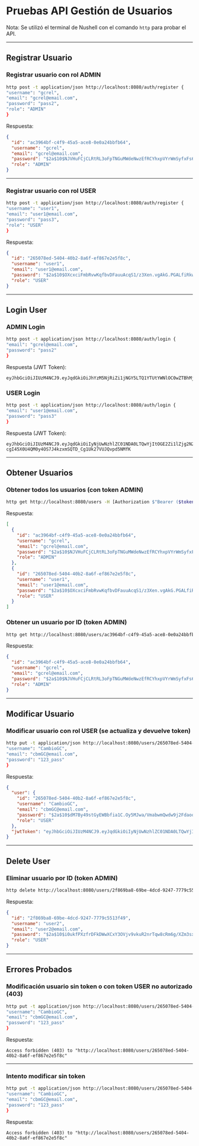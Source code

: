 # Pruebas API Gestión de Usuarios

Nota: Se utilizó el terminal de Nushell con el comando `http` para probar el API.

---

## Registrar Usuario

### Registrar usuario con rol ADMIN

```sh
http post -t application/json http://localhost:8080/auth/register {
"username": "gcrel",
"email": "gcrel@email.com",
"password": "pass2",
"role": "ADMIN"
}
```

Respuesta:

```json
{
  "id": "ac3964bf-c4f9-45a5-ace8-0e0a24bbfb64",
  "username": "gcrel",
  "email": "gcrel@email.com",
  "password": "$2a$10$NJVHuFCjCLRtRL3oFpTNGuMWdeNwzEfRCYhxpVYrWmSyfxFs6YuJe",
  "role": "ADMIN"
}
```

---

### Registrar usuario con rol USER

```sh
http post -t application/json http://localhost:8080/auth/register {
"username": "user1",
"email": "user1@email.com",
"password": "pass3",
"role": "USER"
}
```

Respuesta:

```json
{
  "id": "265078ed-5404-40b2-8a6f-ef867e2e5f8c",
  "username": "user1",
  "email": "user1@email.com",
  "password": "$2a$10$OXcxciFmbRvwKqfbvDFauuAcqS1/z3Xen.vgAkG.PGALfiRkwUpzu",
  "role": "USER"
}
```

---

## Login User

### ADMIN Login

```sh
http post -t application/json http://localhost:8080/auth/login {
"email": "gcrel@email.com",
"password": "pass2"
}
```

Respuesta (JWT Token):

```
eyJhbGciOiJIUzM4NCJ9.eyJqdGkiOiJhYzM5NjRiZi1jNGY5LTQ1YTUtYWNlOC0wZTBhMjRiYmZiNjQiLCJ1c2VySWQiOiJhYzM5NjRiZi1jNGY5LTQ1YTUtYWNlOC0wZTBhMjRiYmZiNjQiLCJ1c2VybmFtZSI6ImdjcmVsIiwiZW1haWwiOiJnY3JlbEBlbWFpbC5jb20iLCJyb2xlIjoiQURNSU4iLCJzdWIiOiJnY3JlbEBlbWFpbC5jb20iLCJpYXQiOjE3NDg4MDQ5NzYsImV4cCI6MTc0ODgxMTAyNH0.u0v2BhqArKtSVy6qBmwfKBhfyw6g8RPnTTkMtkULN274OUqKY1KxqrX3XPy9Ebpo
```

### USER Login

```sh
http post -t application/json http://localhost:8080/auth/login {
"email": "user1@email.com",
"password": "pass3"
}
```

Respuesta (JWT Token):

```
eyJhbGciOiJIUzM4NCJ9.eyJqdGkiOiIyNjUwNzhlZC01NDA0LTQwYjItOGE2Zi1lZjg2N2UyZTVmOGMiLCJ1c2VySWQiOiIyNjUwNzhlZC01NDA0LTQwYjItOGE2Zi1lZjg2N2UyZTVmOGMiLCJ1c2VybmFtZSI6InVzZXIxIiwiZW1haWwiOiJ1c2VyMUBlbWFpbC5jb20iLCJyb2xlIjoiVVNFUiIsInN1YiI6InVzZXIxQGVtYWlsLmNvbSIsImlhdCI6MTc0ODgwNTA0MCwiZXhwIjoxNzQ4ODExMDg4fQ.3WRbbVbQwMdp1G_p-cgI45X0U4QM0y4OS7J4kzxmSQTD_Cg1Uk27VUJQvpd5NMfK
```

---

## Obtener Usuarios

### Obtener todos los usuarios (con token ADMIN)

```sh
http get http://localhost:8080/users -H [Authorization $"Bearer ($tokenAdmin)"] | to json
```

Respuesta:

```json
[
  {
    "id": "ac3964bf-c4f9-45a5-ace8-0e0a24bbfb64",
    "username": "gcrel",
    "email": "gcrel@email.com",
    "password": "$2a$10$NJVHuFCjCLRtRL3oFpTNGuMWdeNwzEfRCYhxpVYrWmSyfxFs6YuJe",
    "role": "ADMIN"
  },
  {
    "id": "265078ed-5404-40b2-8a6f-ef867e2e5f8c",
    "username": "user1",
    "email": "user1@email.com",
    "password": "$2a$10$OXcxciFmbRvwKqfbvDFauuAcqS1/z3Xen.vgAkG.PGALfiRkwUpzu",
    "role": "USER"
  }
]
```

### Obtener un usuario por ID (token ADMIN)

```sh
http get http://localhost:8080/users/ac3964bf-c4f9-45a5-ace8-0e0a24bbfb64 -H [Authorization $"Bearer ($tokenAdmin)"] | to json
```

Respuesta:

```json
{
  "id": "ac3964bf-c4f9-45a5-ace8-0e0a24bbfb64",
  "username": "gcrel",
  "email": "gcrel@email.com",
  "password": "$2a$10$NJVHuFCjCLRtRL3oFpTNGuMWdeNwzEfRCYhxpVYrWmSyfxFs6YuJe",
  "role": "ADMIN"
}
```

---

## Modificar Usuario

### Modificar usuario con rol USER (se actualiza y devuelve token)

```sh
http put -t application/json http://localhost:8080/users/265078ed-5404-40b2-8a6f-ef867e2e5f8c -H [Authorization $"Bearer ($tokenUser)"] {
"username": "CambioGC",
"email": "cbmGC@email.com",
"password": "123_pass"
}
```

Respuesta:

```json
{
  "user": {
    "id": "265078ed-5404-40b2-8a6f-ef867e2e5f8c",
    "username": "CambioGC",
    "email": "cbmGC@email.com",
    "password": "$2a$10$dM7By49stGyEWBbfia1C.Oy5MJwa/VmabwmQwdw9j2Fdaoqp4GJau",
    "role": "USER"
  },
  "jwtToken": "eyJhbGciOiJIUzM4NCJ9.eyJqdGkiOiIyNjUwNzhlZC01NDA0LTQwYjItOGE2Zi1lZjg2N2UyZTVmOGMiLCJ1c2VySWQiOiIyNjUwNzhlZC01NDA0LTQwYjItOGE2Zi1lZjg2N2UyZTVmOGMiLCJ1c2VybmFtZSI6IkNhbWJpb0dDIiwiZW1haWwiOiJjYm1HQ0BlbWFpbC5jb20iLCJyb2xlIjoiVVNFUiIsInN1YiI6ImNibUdDQGVtYWlsLmNvbSIsImlhdCI6MTc0ODgwNzUyMSwiZXhwIjoxNzQ4ODEzNTY5fQ.Ay8bwjkKH-NdS6V7AhHcwfAFkQVsX55CWkG9w9mkJRGZp2SpB7blR_BU-qI4m3K4"
}
```

---

## Delete User

### Eliminar usuario por ID (token ADMIN)

```sh
http delete http://localhost:8080/users/2f869ba8-69be-4dcd-9247-7779c5513f49 -H [Authorization $"Bearer ($tokenAdmin)"] | to json
```

Respuesta:

```json
{
  "id": "2f869ba8-69be-4dcd-9247-7779c5513f49",
  "username": "user2",
  "email": "user2@email.com",
  "password": "$2a$10$i0ukfPXzfrDFkDWwXCxY3OVjv9vkuR2nrTqw8cRm6g/XZm3sxYO7y",
  "role": "USER"
}
```

---

## Errores Probados

### Modificación usuario sin token o con token USER no autorizado (403)

```sh
http put -t application/json http://localhost:8080/users/265078ed-5404-40b2-8a6f-ef867e2e5f8c -H [Authorization $"Bearer ($tokenUser)"] {
"username": "CambioGC",
"email": "cbmGC@email.com",
"password": "123_pass"
}
```

Respuesta:

```
Access forbidden (403) to "http://localhost:8080/users/265078ed-5404-40b2-8a6f-ef867e2e5f8c"
```

---

### Intento modificar sin token

```sh
http put -t application/json http://localhost:8080/users/265078ed-5404-40b2-8a6f-ef867e2e5f8c {
"username": "CambioGC",
"email": "cbmGC@email.com",
"password": "123_pass"
}
```

Respuesta:

```
Access forbidden (403) to "http://localhost:8080/users/265078ed-5404-40b2-8a6f-ef867e2e5f8c"
```
